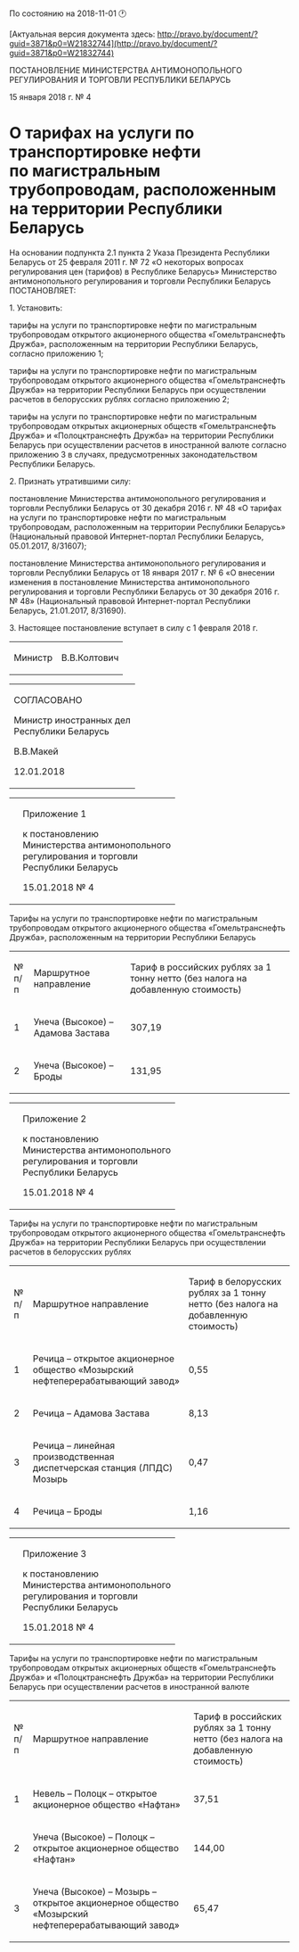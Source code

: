 По состоянию на 2018-11-01 &#x1F550;

[Актуальная версия документа здесь: http://pravo.by/document/?guid=3871&p0=W21832744](http://pravo.by/document/?guid=3871&p0=W21832744)

<p>ПОСТАНОВЛЕНИЕ МИНИСТЕРСТВА АНТИМОНОПОЛЬНОГО РЕГУЛИРОВАНИЯ И ТОРГОВЛИ РЕСПУБЛИКИ БЕЛАРУСЬ</p>
<p>15 января 2018 г. № 4</p>
<h1>О тарифах на услуги по транспортировке нефти по магистральным трубопроводам, расположенным на территории Республики Беларусь</h1>
<p>На основании подпункта 2.1 пункта 2 Указа Президента Республики Беларусь от 25 февраля 2011 г. № 72 «О некоторых вопросах регулирования цен (тарифов) в Республике Беларусь» Министерство антимонопольного регулирования и торговли Республики Беларусь ПОСТАНОВЛЯЕТ:</p>
<p>1. Установить:</p>
<p>тарифы на услуги по транспортировке нефти по магистральным трубопроводам открытого акционерного общества «Гомельтранснефть Дружба», расположенным на территории Республики Беларусь, согласно приложению 1;</p>
<p>тарифы на услуги по транспортировке нефти по магистральным трубопроводам открытого акционерного общества «Гомельтранснефть Дружба» на территории Республики Беларусь при осуществлении расчетов в белорусских рублях согласно приложению 2;</p>
<p>тарифы на услуги по транспортировке нефти по магистральным трубопроводам открытых акционерных обществ «Гомельтранснефть Дружба» и «Полоцктранснефть Дружба» на территории Республики Беларусь при осуществлении расчетов в иностранной валюте согласно приложению 3 в случаях, предусмотренных законодательством Республики Беларусь.</p>
<p>2. Признать утратившими силу:</p>
<p>постановление Министерства антимонопольного регулирования и торговли Республики Беларусь от 30 декабря 2016 г. № 48 «О тарифах на услуги по транспортировке нефти по магистральным трубопроводам, расположенным на территории Республики Беларусь» (Национальный правовой Интернет-портал Республики Беларусь, 05.01.2017, 8/31607);</p>
<p>постановление Министерства антимонопольного регулирования и торговли Республики Беларусь от 18 января 2017 г. № 6 «О внесении изменения в постановление Министерства антимонопольного регулирования и торговли Республики Беларусь от 30 декабря 2016 г. № 48» (Национальный правовой Интернет-портал Республики Беларусь, 21.01.2017, 8/31690).</p>
<p>3. Настоящее постановление вступает в силу с 1 февраля 2018 г.</p>
<p></p>
<table><tr>
<td><p>Министр</p></td>
<td><p>В.В.Колтович</p></td>
</tr></table>
<p></p>
<table><tr><td>
<p>СОГЛАСОВАНО</p>
<p>Министр иностранных дел<br>Республики Беларусь</p>
<p>В.В.Макей</p>
<p>12.01.2018</p>
</td></tr></table>
<p></p>
<table><tr>
<td><p></p></td>
<td>
<p>Приложение 1</p>
<p>к постановлению<br>Министерства антимонопольного<br>регулирования и торговли<br>Республики Беларусь</p>
<p>15.01.2018 № 4</p>
</td>
</tr></table>
<p>Тарифы на услуги по транспортировке нефти по магистральным трубопроводам открытого акционерного общества «Гомельтранснефть Дружба», расположенным на территории Республики Беларусь</p>
<table>
<tr>
<td><p>№<br>п/п</p></td>
<td><p>Маршрутное направление</p></td>
<td><p>Тариф в российских рублях за 1 тонну нетто (без налога на добавленную стоимость)</p></td>
</tr>
<tr>
<td><p>1</p></td>
<td><p>Унеча (Высокое) – Адамова Застава</p></td>
<td><p>307,19</p></td>
</tr>
<tr>
<td><p>2</p></td>
<td><p>Унеча (Высокое) – Броды</p></td>
<td><p>131,95</p></td>
</tr>
</table>
<p></p>
<table><tr>
<td><p></p></td>
<td>
<p>Приложение 2</p>
<p>к постановлению<br>Министерства антимонопольного<br>регулирования и торговли<br>Республики Беларусь</p>
<p>15.01.2018 № 4</p>
</td>
</tr></table>
<p>Тарифы на услуги по транспортировке нефти по магистральным трубопроводам открытого акционерного общества «Гомельтранснефть Дружба» на территории Республики Беларусь при осуществлении расчетов в белорусских рублях</p>
<table>
<tr>
<td><p>№<br>п/п</p></td>
<td><p>Маршрутное направление</p></td>
<td><p>Тариф в белорусских рублях за 1 тонну нетто (без налога на добавленную стоимость)</p></td>
</tr>
<tr>
<td><p>1</p></td>
<td><p>Речица – открытое акционерное общество «Мозырский нефтеперерабатывающий завод»</p></td>
<td><p>0,55</p></td>
</tr>
<tr>
<td><p>2</p></td>
<td><p>Речица – Адамова Застава</p></td>
<td><p>8,13</p></td>
</tr>
<tr>
<td><p>3</p></td>
<td><p>Речица – линейная производственная диспетчерская станция (ЛПДС) Мозырь</p></td>
<td><p>0,47</p></td>
</tr>
<tr>
<td><p>4</p></td>
<td><p>Речица – Броды</p></td>
<td><p>1,16</p></td>
</tr>
</table>
<p></p>
<table><tr>
<td><p></p></td>
<td>
<p>Приложение 3</p>
<p>к постановлению<br>Министерства антимонопольного<br>регулирования и торговли<br>Республики Беларусь</p>
<p>15.01.2018 № 4</p>
</td>
</tr></table>
<p>Тарифы на услуги по транспортировке нефти по магистральным трубопроводам открытых акционерных обществ «Гомельтранснефть Дружба» и «Полоцктранснефть Дружба» на территории Республики Беларусь при осуществлении расчетов в иностранной валюте</p>
<table>
<tr>
<td><p>№<br>п/п</p></td>
<td><p>Маршрутное направление</p></td>
<td><p>Тариф в российских рублях за 1 тонну нетто (без налога на добавленную стоимость)</p></td>
</tr>
<tr>
<td><p>1</p></td>
<td><p>Невель – Полоцк – открытое акционерное общество «Нафтан»</p></td>
<td><p>37,51</p></td>
</tr>
<tr>
<td><p>2</p></td>
<td><p>Унеча (Высокое) – Полоцк – открытое акционерное общество «Нафтан»</p></td>
<td><p>144,00</p></td>
</tr>
<tr>
<td><p>3</p></td>
<td><p>Унеча (Высокое) – Мозырь – открытое акционерное общество «Мозырский нефтеперерабатывающий завод»</p></td>
<td><p>65,47</p></td>
</tr>
</table>
<p></p>